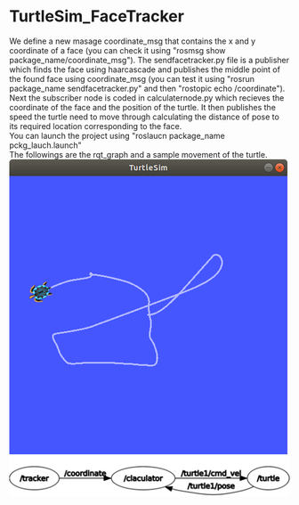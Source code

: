 # TurtleSim_FaceTracker
We define a new masage coordinate_msg that contains the x and y coordinate of a face (you can check it using "rosmsg show package_name/coordinate_msg"). The sendfacetracker.py file is a publisher which finds the face using haarcascade and publishes the middle point of the found face using coordinate_msg (you can test it using "rosrun package_name sendfacetracker.py" and then "rostopic echo /coordinate"). 
<br /> Next the subscriber node is coded in calculaternode.py which recieves the coordinate of the face and the position of the turtle. It then publishes the speed the turtle need to move through calculating the distance of pose to its required location corresponding to the face.
<br />You can launch the project using "roslaucn package_name pckg_lauch.launch"
<br />The followings are the rqt_graph and a sample movement of the turtle.
![](https://github.com/BanafshehKarimian/TurtleSim_FaceTracker/blob/master/result.png)
![](https://github.com/BanafshehKarimian/TurtleSim_FaceTracker/blob/master/graph.png)
